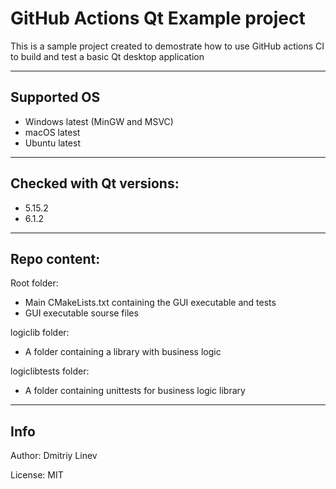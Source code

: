 # GitHub Actions Qt Example project

This is a sample project created to demostrate how to use GitHub actions CI to build and test a basic Qt desktop application

---

## Supported OS

* Windows latest (MinGW and MSVC)
* macOS latest
* Ubuntu latest

---

## Checked with Qt versions:

* 5.15.2
* 6.1.2

---

## Repo content:

Root folder:
- Main CMakeLists.txt containing the GUI executable and tests
- GUI executable sourse files

logiclib folder:
- A folder containing a library with business logic

logiclibtests folder:
- A folder containing unittests for business logic library


---

## Info

Author: Dmitriy Linev

License: MIT

